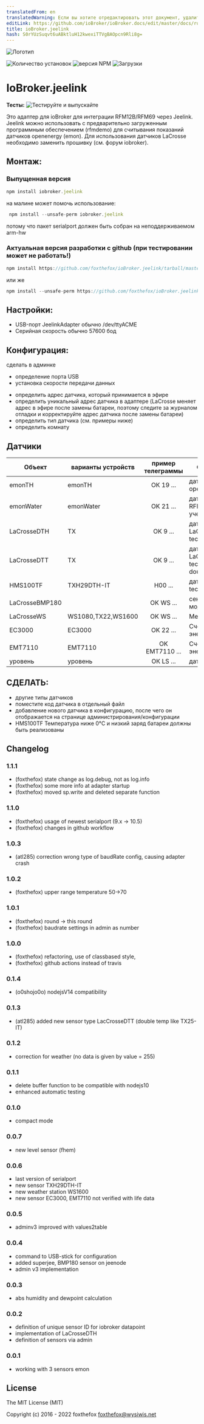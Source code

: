 ```yaml
---
translatedFrom: en
translatedWarning: Если вы хотите отредактировать этот документ, удалите поле «translationFrom», в противном случае этот документ будет снова автоматически переведен
editLink: https://github.com/ioBroker/ioBroker.docs/edit/master/docs/ru/adapterref/iobroker.jeelink/README.md
title: ioBroker.jeelink
hash: S0rYUzSuqvt6uABktluH12kwexiTTVgBAOpcn9Rli8g=
---
```

![Логотип](../../../en/adapterref/iobroker.jeelink/admin/jeelab_logo.png)

![Количество установок](http://iobroker.live/badges/jeelink-stable.svg)
![версия NPM](http://img.shields.io/npm/v/iobroker.jeelink.svg)
![Загрузки](https://img.shields.io/npm/dm/iobroker.jeelink.svg)

# IoBroker.jeelink
**Тесты:** ![Тестируйте и выпускайте](https://github.com/foxthefox/ioBroker.jeelink/workflows/Test%20and%20Release/badge.svg)

Это адаптер для ioBroker для интеграции RFM12B/RFM69 через Jeelink.
Jeelink можно использовать с предварительно загруженным программным обеспечением (rfmdemo) для считывания показаний датчиков openenergy (emon).
Для использования датчиков LaCrosse необходимо заменить прошивку (см. форум iobroker).

## Монтаж:
### Выпущенная версия
```javascript
npm install iobroker.jeelink
```

на малине может помочь использование:

```javascript
 npm install --unsafe-perm iobroker.jeelink
 ```

 потому что пакет serialport должен быть собран на неподдерживаемом arm-hw

### Актуальная версия разработки с github (при тестировании может не работать!)
```javascript
npm install https://github.com/foxthefox/ioBroker.jeelink/tarball/master --production
```

или же

```javascript
npm install --unsafe-perm https://github.com/foxthefox/ioBroker.jeelink/tarball/master --production
```

## Настройки:
- USB-порт JeelinkAdapter обычно /dev/ttyACME
- Серийная скорость обычно 57600 бод

## Конфигурация:
сделать в админке

* определение порта USB
* установка скорости передачи данных
- определить адрес датчика, который принимается в эфире
- определить уникальный адрес датчика в адаптере (LaCrosse меняет адрес в эфире после замены батареи, поэтому следите за журналом отладки и корректируйте адрес датчика после замены батареи)
- определить тип датчика (см. примеры ниже)
- определить комнату

## Датчики
|Объект|варианты устройств|пример телеграммы|Описание|
|--------|-------|:-:|--------|
|emonTH|emonTH|ОК 19 ...|датчик с сайта openenergy.org|
|emonWater|emonWater|OK 21 ... |датчик с RFM12B для учета воды|
|LaCrosseDTH |TX|OK 9 ... |датчики LaCrosse, technoline|
|LaCrosseDTT |TX|OK 9 ... |датчики LaCrosse, technoline double temp|
|HMS100TF |TXH29DTH-IT|H00 ... |датчики technoline|
|LaCrosseBMP180||OK WS ... |сенсорный мод, суперджи|
|LaCrosseWS|WS1080,TX22,WS1600|OK WS ... |Метеостанция|
|EC3000|EC3000|OK 22 ... |Счетчик энергии|
|EMT7110|EMT7110|OK EMT7110 ... |Счетчик энергии|
|уровень|уровень|ОК LS ... |датчик уровня|

## СДЕЛАТЬ:
* другие типы датчиков
* поместите код датчика в отдельный файл
* добавление нового датчика в конфигурацию, после чего он отображается на странице администрирования/конфигурации
* HMS100TF Температура ниже 0°C и низкий заряд батареи должны быть реализованы

## Changelog
### 1.1.1
* (foxthefox) state change as log.debug, not as log.info
* (foxthefox) some more info at adapter startup
* (foxthefox) moved sp.write and deleted separate function

### 1.1.0
* (foxthefox) usage of newest serialport (9.x -> 10.5)
* (foxthefox) changes in github workflow

### 1.0.3
* (atl285) correction wrong type of baudRate config, causing adapter crash

### 1.0.2
* (foxthefox) upper range temperature 50->70

### 1.0.1
* (foxthefox) round -> this round
* (foxthefox) baudrate settings in admin as number

### 1.0.0
* (foxthefox) refactoring, use of classbased style,
* (foxthefox) github actions instead of travis

### 0.1.4
* (o0shojo0o) nodejsV14 compatibility

### 0.1.3
* (atl285) added new sensor type LacCrosseDTT (double temp like TX25-IT)

### 0.1.2
* correction for weather (no data is given by value = 255)

### 0.1.1
* delete buffer function to be compatible with nodejs10
* enhanced automatic testing

### 0.1.0
* compact mode

### 0.0.7
* new level sensor (fhem)

### 0.0.6
* last version of serialport
* new sensor TXH29DTH-IT
* new weather station WS1600
* new sensor EC3000, EMT7110 not verified with life data

### 0.0.5
* adminv3 improved with values2table

### 0.0.4
* command to USB-stick for configuration
* added superjee, BMP180 sensor on jeenode
* admin v3 implementation

### 0.0.3
* abs humidity and dewpoint calculation

### 0.0.2
* definition of unique sensor ID for iobroker datapoint
* implementation of LaCrosseDTH
* definition of sensors via admin

### 0.0.1
* working with 3 sensors emon

## License

The MIT License (MIT)

Copyright (c) 2016 - 2022 foxthefox <foxthefox@wysiwis.net>